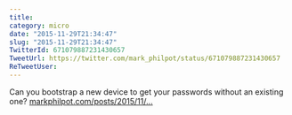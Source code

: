 ```yaml
---
title: 
category: micro
date: "2015-11-29T21:34:47"
slug: "2015-11-29T21:34:47"
TwitterId: 671079887231430657
TweetUrl: https://twitter.com/mark_philpot/status/671079887231430657
ReTweetUser: 
---
```


Can you bootstrap a new device to get your passwords without an existing one? [markphilpot.com/posts/2015/11/…](http://markphilpot.com/posts/2015/11/29/disaster_recovery/)